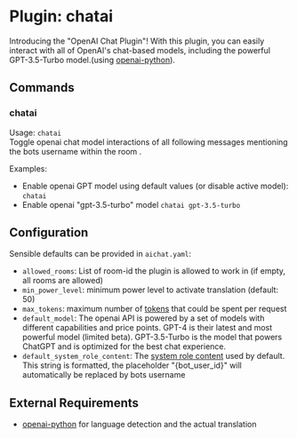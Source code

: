 Plugin: chatai
===
Introducing the "OpenAI Chat Plugin"! With this plugin, you can easily interact with all of OpenAI's chat-based models, including the powerful GPT-3.5-Turbo model.(using 
[openai-python](https://github.com/openai/openai-python)).

## Commands

### chatai
Usage: `chatai`  
Toggle openai chat model interactions of all following messages mentioning the bots username within the room .  

Examples:
* Enable openai GPT model using default values (or disable active model):  
`chatai`
* Enable openai "gpt-3.5-turbo" model
`chatai gpt-3.5-turbo`


## Configuration
Sensible defaults can be provided in `aichat.yaml`:  
- `allowed_rooms`: List of room-id the plugin is allowed to work in (if empty, all rooms are allowed)  
- `min_power_level`: minimum power level to activate translation (default: 50)
- `max_tokens`: maximum number of [tokens](https://platform.openai.com/docs/introduction/tokens) that could be spent per request
- `default_model`: The openai API is powered by a set of models with different capabilities and price points. GPT-4 is their latest and most powerful model (limited beta). GPT-3.5-Turbo is the model that powers ChatGPT and is optimized for the best chat experience.
- `default_system_role_content`: The [system role content](https://platform.openai.com/docs/guides/chat/introduction) used by default. This string is formatted, the placeholder "{bot_user_id}" will automatically be replaced by bots username

## External Requirements
- [openai-python](https://github.com/openai/openai-python) for language detection and the actual translation
